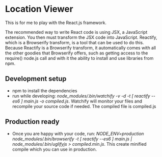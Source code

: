 # Location Viewer

This is for me to play with the React.js framework.

The recommended way to write React code is using JSX, a JavaScript extension. You then must transform the JSX code into JavaScript.
Reactify, which is a Browserify transform, is a tool that can be used to do this. Because Reactify is a Browserify transform,
it automatically comes with all the other goodies that Browserify offers, such as getting access to the require() node.js call
and with it the ability to install and use libraries from npm.

## Development setup
- npm to install the dependencies
- run while developing: *node_modules/.bin/watchify -v -d -t [ reactify --es6 ] main.js -o compiled.js*.
  Watchify will monitor your files and recompile your source code if needed. The compiled file is compiled.js 

## Production ready
- Once you are happy with your code, run: *NODE_ENV=production node_modules/.bin/browserify -t [ reactify --es6 ] main.js | node_modules/.bin/uglifyjs > compiled.min.js*. This create minified compile which you can use in production.
